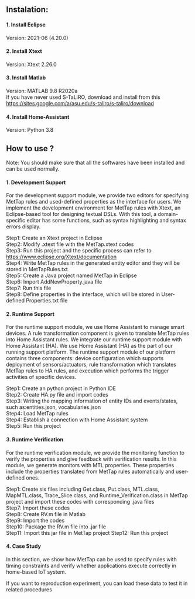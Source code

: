 ## Instalation:
#### 1. Install Eclipse 
  Version: 2021-06 (4.20.0) 
#### 2. Install Xtext
  Version: Xtext 2.26.0   
#### 3. Install Matlab
  Version: MATLAB 9.8 R2020a    
  If you have never used S-TaLiRO, download and install from this https://sites.google.com/a/asu.edu/s-taliro/s-taliro/download
#### 4. Install Home-Assistant
  Version: Python 3.8
## How to use ?
Note: You should make sure that all the softwares have been installed and can be used normally.
#### 1. Development Support
For the development support module, we provide two editors for specifying MetTap rules and used-defined properties as the interface for users.
We implement the development environment for MetTap rules with Xtext, an Eclipse-based tool for designing textual DSLs. 
With this tool, a domain-specific editor has some functions, such as syntax highlighting and syntax errors display. 

Step1: Create an Xtext project in Eclipse     
Step2: Modify .xtext file with the MetTap.xtext codes      
Step3: Run this project and the specific process can refer to https://www.eclipse.org/Xtext/documentation    
Step4: Write MetTap rules in the generated entity editor and they will be stored in MetTapRules.txt   
Step5: Create a Java project named MetTap in Eclipse     
Step6: Import AddNewProperty.java file      
Step7: Run this file  
Step8: Define properties in the interface, which will be stored in User-defined Properties.txt file  

#### 2. Runtime Support
For the runtime support module, we use Home Assistant to manage smart devices. 
A rule transformation component is given to translate MetTap rules into Home Assistant rules.
We integrate our runtime support module with Home Assistant (HA).
We use Home Assistant (HA) as the part of our running support platform. 
The runtime support module of our platform contains three components: device configuration which supports deployment of sensors/actuators, rule transformation which translates MetTap rules to HA rules, and execution which performs the trigger activities of specific devices.  

Step1: Create an python project in Python IDE           
Step2: Create HA.py file and import codes      
Step3: Writing the mapping information of entity IDs and events/states, such as:entities.json, vocabularies.json      
Step4: Load MetTap rules  
Step4: Establish a connection with Home Assistant system     
Step5: Run this project   

#### 3. Runtime Verification
For the runtime verification module, we provide the monitoring function to verify the properties and give feedback with verification results.
In this module, we generate monitors with MTL properties. 
These properties include the properties translated from MetTap rules automatically and user-defined ones.  

Step1: Create six files including Get.class, Put.class, MTL.class, MapMTL.class, Trace_Slice.class, and Runtime_Verification.class in MetTap project and import these codes with corresponding .java files        
Step7: Import these codes    
Step8: Create RV.m file in Matlab  
Step9: Import the codes     
Step10: Package the RV.m file into .jar file  
Step11: Import this jar file in MetTap project
Step12: Run this project

#### 4. Case Study
In this section, we show how MetTap can be used to specify rules with timing constraints and verify whether applications execute correctly in home-based IoT system.  

If you want to reproduction experiment, you can load these data to test it in related procedures  
